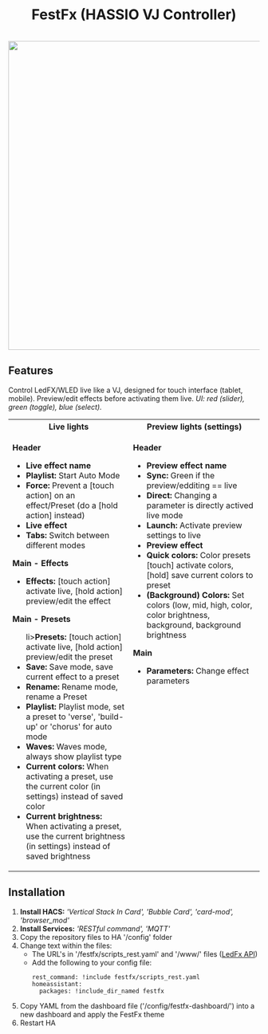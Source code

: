 <h1 align="center">FestFx (HASSIO VJ Controller)</h1>
<p align="center"><br /><img src="https://github.com/user-attachments/assets/aba70cd4-4a07-4a9f-8d81-09e8df8016a0/" width="620"></p>

## Features

Control LedFX/WLED live like a VJ, designed for touch interface (tablet, mobile). Preview/edit effects before activating them live. <i>UI: red (slider), green (toggle), blue (select).</i>

<table>
<tr>
<th align="center">
  Live lights
</th>
<th align="center">
    Preview lights (settings)
</th>
</tr>
<tr>
<td>
  
**Header**
  <ul>
    <li><b>Live effect name</b>
    <li><b>Playlist:</b> Start Auto Mode</li>
    <li><b>Force:</b> Prevent a [touch action] on an effect/Preset (do a [hold action] instead)</li>
    <li><b>Live effect</b>
    <li><b>Tabs:</b> Switch between different modes</li>
  </ul>
  
**Main - Effects**
  <ul>
    <li><b>Effects:</b> [touch action] activate live, [hold action] preview/edit the effect</li>
  </ul>
  
**Main - Presets**
  <ul>
    li><b>Presets:</b> [touch action] activate live, [hold action] preview/edit the preset</li>
    <li><b>Save:</b> Save mode, save current effect to a preset</li>
    <li><b>Rename:</b> Rename mode, rename a Preset</li>
    <li><b>Playlist:</b> Playlist mode, set a preset to 'verse', 'build-up' or 'chorus' for auto mode</li>
    <li><b>Waves:</b> Waves mode, always show playlist type</li>
    <li><b>Current colors:</b> When activating a preset, use the current color (in settings) instead of saved color</li>
    <li><b>Current brightness:</b>  When activating a preset, use the current brightness (in settings) instead of saved brightness</li>
  </ul>
</td>
<td valign="top">
  
**Header**
  <ul>
    <li><b>Preview effect name</b>
    <li><b>Sync:</b> Green if the preview/edditing == live </li>
    <li><b>Direct:</b> Changing a parameter is directly actived live mode</li>
    <li><b>Launch:</b> Activate preview settings to live</li>
    <li><b>Preview effect</b>
    <li><b>Quick colors:</b> Color presets [touch] activate colors, [hold] save current colors to preset</li>
    <li><b>(Background) Colors:</b> Set colors (low, mid, high, color, color brightness, background, background brightness</li>
  </ul>
  
**Main**
  <ul>
    <li><b>Parameters:</b> Change effect parameters</li>
  </ul>
</td>
</tr>
</table>

## Installation
1. **Install HACS:** <i>'Vertical Stack In Card', 'Bubble Card', 'card-mod', 'browser_mod'</i>
2. **Install Services:** <i>'RESTful command', 'MQTT'</i>
3. Copy the repository files to HA '/config' folder
4. Change text within the files:
   - The URL's in '/festfx/scripts_rest.yaml' and '/www/' files ([LedFx API](https://docs.ledfx.app/en/latest/api.html))
   - Add the following to your config file:
     ```
     rest_command: !include festfx/scripts_rest.yaml
     homeassistant:
       packages: !include_dir_named festfx
     ```
5. Copy YAML from the dashboard file ('/config/festfx-dashboard/') into a new dashboard and apply the FestFx theme
6. Restart HA
